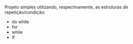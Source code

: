 Projeto simples utilizando, respectivamente, as estruturas de repetição/condição:
- do while
- for
- while
- if